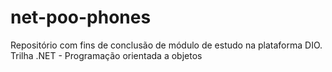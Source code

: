 # net-poo-phones
Repositório com fins de conclusão de módulo de estudo na plataforma DIO. Trilha .NET - Programação orientada a objetos

